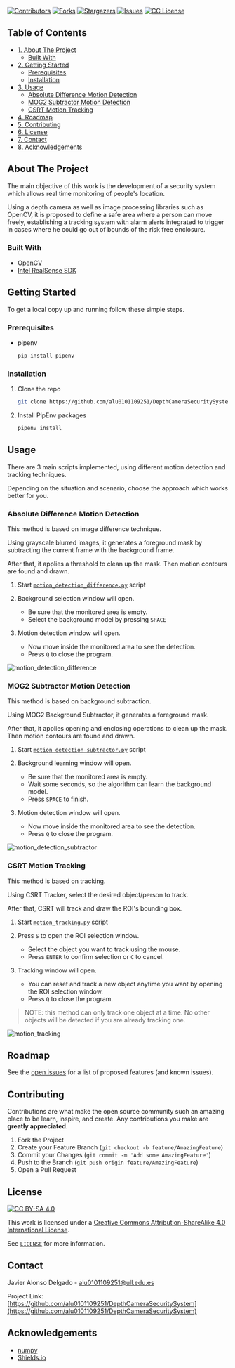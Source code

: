 <!-- PROJECT SHIELDS -->
[![Contributors][contributors-shield]][contributors-url]
[![Forks][forks-shield]][forks-url]
[![Stargazers][stars-shield]][stars-url]
[![Issues][issues-shield]][issues-url]
[![CC License][license-shield]][license-url]



<!-- TABLE OF CONTENTS -->
## Table of Contents

- [1. About The Project](#about-the-project)
    * [Built With](#built-with)
- [2. Getting Started](#getting-started)
    * [Prerequisites](#prerequisites)
    * [Installation](#installation)
- [3. Usage](#usage)
    * [Absolute Difference Motion Detection](#absolute-difference-motion-detection)
    * [MOG2 Subtractor Motion Detection](#mog2-subtractor-motion-detection)
    * [CSRT Motion Tracking](#csrt-motion-tracking)
- [4. Roadmap](#roadmap)
- [5. Contributing](#contributing)
- [6. License](#license)
- [7. Contact](#contact)
- [8. Acknowledgements](#acknowledgements)



<!-- ABOUT THE PROJECT -->
## About The Project

The main objective of this work is the development of a security system which allows real time monitoring 
of people's location.

Using a depth camera as well as image processing libraries such as OpenCV, it is proposed to define a safe area where 
a person can move freely, establishing a tracking system with alarm alerts integrated to trigger in cases where he 
could go out of bounds of the risk free enclosure. 



### Built With

* [OpenCV](https://pypi.org/project/opencv-python/)
* [Intel RealSense SDK](https://pypi.org/project/pyrealsense2/)



<!-- GETTING STARTED -->
## Getting Started

To get a local copy up and running follow these simple steps.

### Prerequisites

* pipenv
  ```sh
  pip install pipenv
  ```

### Installation

1. Clone the repo
   ```sh
   git clone https://github.com/alu0101109251/DepthCameraSecuritySystem.git
   ```
2. Install PipEnv packages
   ```sh
   pipenv install
   ```



<!-- USAGE EXAMPLES -->
## Usage

There are 3 main scripts implemented, using different motion detection and tracking techniques.

Depending on the situation and scenario, choose the approach which works better for you.



### Absolute Difference Motion Detection

This method is based on image difference technique.

Using grayscale blurred images, it generates a foreground mask by subtracting the current frame with the background frame.

After that, it applies a threshold to clean up the mask. Then motion contours are found and drawn.

1. Start [`motion_detection_difference.py`](motion_detection_difference.py) script

2. Background selection window will open.
    * Be sure that the monitored area is empty.
    * Select the background model by pressing `SPACE`

3. Motion detection window will open.
    * Now move inside the monitored area to see the detection.
    * Press `Q` to close the program.
    
![motion_detection_difference](images/detectionDif.PNG)



### MOG2 Subtractor Motion Detection

This method is based on background subtraction.

Using MOG2 Background Subtractor, it generates a foreground mask.

After that, it applies opening and enclosing operations to clean up the mask. Then motion contours are found and drawn.

1. Start [`motion_detection_subtractor.py`](motion_detection_subtractor.py) script

2. Background learning window will open.
    * Be sure that the monitored area is empty.
    * Wait some seconds, so the algorithm can learn the background model.
    * Press `SPACE` to finish.

3. Motion detection window will open.
   * Now move inside the monitored area to see the detection.
    * Press `Q` to close the program.
    
![motion_detection_subtractor](images/mog2Detection.PNG)



### CSRT Motion Tracking

This method is based on tracking.

Using CSRT Tracker, select the desired object/person to track.

After that, CSRT will track and draw the ROI's bounding box.

1. Start [`motion_tracking.py`](motion_tracking.py) script

2. Press `S` to open the ROI selection window.
    * Select the object you want to track using the mouse.
    * Press `ENTER` to confirm selection or `C` to cancel.

3. Tracking window will open.
    * You can reset and track a new object anytime you want by opening the ROI selection window.
    * Press `Q` to close the program.
    
> NOTE: this method can only track one object at a time. 
No other objects will be detected if you are already tracking one.

![motion_tracking](images/csrtDetection.PNG)



<!-- ROADMAP -->
## Roadmap

See the [open issues](https://github.com/alu0101109251/DepthCameraSecuritySystem/issues) for a list of proposed features (and known issues).



<!-- CONTRIBUTING -->
## Contributing

Contributions are what make the open source community such an amazing place to be learn, inspire, and create. Any contributions you make are **greatly appreciated**.

1. Fork the Project
2. Create your Feature Branch (`git checkout -b feature/AmazingFeature`)
3. Commit your Changes (`git commit -m 'Add some AmazingFeature'`)
4. Push to the Branch (`git push origin feature/AmazingFeature`)
5. Open a Pull Request



<!-- LICENSE -->
## License


[![CC BY-SA 4.0][license-img]][license-url]

This work is licensed under a [Creative Commons Attribution-ShareAlike 4.0 International License][license-url].

See [`LICENSE`](LICENSE) for more information.



<!-- CONTACT -->
## Contact

Javier Alonso Delgado  - alu0101109251@ull.edu.es

Project Link: [https://github.com/alu0101109251/DepthCameraSecuritySystem](https://github.com/alu0101109251/DepthCameraSecuritySystem)



<!-- ACKNOWLEDGEMENTS -->
## Acknowledgements

* [numpy](https://numpy.org/)
* [Shields.io](https://img.shields.io/)



<!-- MARKDOWN LINKS & IMAGES -->
[contributors-shield]: https://img.shields.io/github/contributors/alu0101109251/DepthCameraSecuritySystem.svg?style=for-the-badge
[contributors-url]: https://github.com/alu0101109251/DepthCameraSecuritySystem/graphs/contributors
[forks-shield]: https://img.shields.io/github/forks/alu0101109251/DepthCameraSecuritySystem.svg?style=for-the-badge
[forks-url]: https://github.com/alu0101109251/DepthCameraSecuritySystem/network/members
[stars-shield]: https://img.shields.io/github/stars/alu0101109251/DepthCameraSecuritySystem.svg?style=for-the-badge
[stars-url]: https://github.com/alu0101109251/DepthCameraSecuritySystem/stargazers
[issues-shield]: https://img.shields.io/github/issues/alu0101109251/DepthCameraSecuritySystem.svg?style=for-the-badge
[issues-url]: https://github.com/alu0101109251/repo/issues
[license-shield]: https://img.shields.io/github/license/alu0101109251/DepthCameraSecuritySystem.svg?style=for-the-badge
[license-url]: http://creativecommons.org/licenses/by-sa/4.0/
[license-img]: https://licensebuttons.net/l/by-sa/3.0/88x31.png